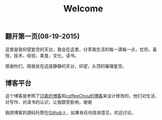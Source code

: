 ﻿---
layout: post
title: Welcome
---
## 翻开第一页(08-19-2015)
这里是我仰望星空的天台，我会在这里，分享我生活的每一滴每一点，忧伤，喜悦，技术，经验，美食，文化，读书。

感谢你们，陪我坐在这座静静的天台，仰望，头顶的璀璨星空。
## 博客平台

这个博客是参照了[闫素的博客](http://yansu.org/)和[coffeeChou的博客](http://coffeechou.github.io/)来设计修改的，他们对生活、对写作、对读书的认识，让我颇受影响，谢谢

我把博客的源码托管在[Github](https://github.com/NumerHero/NumerHero.github.io)上，如果有任何改进意见，欢迎讨论。

